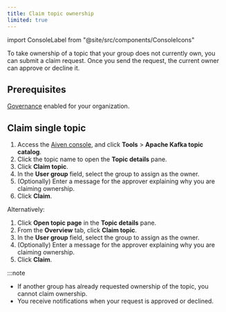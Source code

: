```yaml
---
title: Claim topic ownership
limited: true
---
```

import ConsoleLabel from "@site/src/components/ConsoleIcons"

To take ownership of a topic that your group does not currently own, you can submit a claim request. Once you send the request, the current owner can approve or decline it.

## Prerequisites

[Governance](/docs/products/kafka/howto/enable-governance) enabled for your organization.

## Claim single topic

1. Access the [Aiven console](https://console.aiven.io/), and
   click **Tools** > **Apache Kafka topic catalog**.
1. Click the topic name to open the **Topic details** pane.
1. Click **Claim topic**.
1. In the **User group** field, select the group to assign as the owner.
1. (Optionally) Enter a message for the approver explaining why you are claiming ownership.
1. Click **Claim**.

Alternatively:

1. Click **Open topic page** in  the **Topic details** pane.
1. From the **Overview** tab, click **Claim topic**.
1. In the **User group** field, select the group to assign as the owner.
1. (Optionally) Enter a message for the approver explaining why you are claiming ownership.
1. Click **Claim**.

:::note

- If another group has already requested ownership of the topic, you
  cannot claim ownership.
- You receive notifications when your request is approved or declined.

:::

## Claim multiple topics

1. Select the checkbox next to the **Topic** heading to select all claimable topics,
   or individually select the checkboxes for the topics to claim.
1. Click **Claim ownership**.
1. In the **User group** field, select the group to be assigned as the owner.

   :::note
   Users can belong to multiple groups. Ensure you select the appropriate group.
   :::

1. (Optionally) Enter a message for the approver explaining why you are claiming ownership.
1. Click **Claim**.

## View and track topic claim requests

1. Click the topic in the topic catalog.
1. In the **Topic details** pane, under the **Topic owner** section, click
   **Open Group requests**.

Alternatively:

1. Click **Tools** > **Governance** > **<ConsoleLabel name="Group requests"/>**.
1. Search for your topic to view its status.

## Delete a topic claim request

To delete your topic ownership claim request:

1. Click **Tools** > **Governance** > **Group requests**.
1. Search for and click the topic to delete the ownership claim request for.
1. In the **Topic details** pane, click **Delete**.

The review status updates to **Deleted** in the pane and on the **Group requests** page.

## Related pages

- Governance in Aiven for Apache Kafka
- Apache Kafka topic catalog
- [Approvals](/docs/products/kafka/howto/approvals)
- [Group requests](/docs/products/kafka/howto/group-requests)
